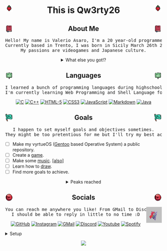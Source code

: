 <!-- HEART EMOJIS
<img src="https://github.com/Qw3rty26/Qw3rty26/blob/main/images/emoji/red_heart.gif" alt="red_heart" width="5%"> 
<img src="https://github.com/Qw3rty26/Qw3rty26/blob/main/images/emoji/orange_heart.gif" alt="orange_heart" width="5%"> 
<img src="https://github.com/Qw3rty26/Qw3rty26/blob/main/images/emoji/yellow_heart.gif" alt="yellow_heart" width="5%"> 
<img src="https://github.com/Qw3rty26/Qw3rty26/blob/main/images/emoji/green_heart.gif" alt="green_heart" width="5%"> 
<img src="https://github.com/Qw3rty26/Qw3rty26/blob/main/images/emoji/light_blue_heart.gif" alt="light_blue_heart" width="5%"> 
<img src="https://github.com/Qw3rty26/Qw3rty26/blob/main/images/emoji/blue_heart.gif" alt="blue_heart" width="5%"> 
<img src="https://github.com/Qw3rty26/Qw3rty26/blob/main/images/emoji/purple_heart.gif" alt="purple_heart" width="5%"> 
<img src="https://github.com/Qw3rty26/Qw3rty26/blob/main/images/emoji/brown_heart.gif" alt="brown_heart" width="5%"> 
<img src="https://github.com/Qw3rty26/Qw3rty26/blob/main/images/emoji/black_heart.gif" alt="black_heart" width="5%"> 
<img src="https://github.com/Qw3rty26/Qw3rty26/blob/main/images/emoji/grey_heart.gif" alt="grey_heart" width="5%"> 
<img src="https://github.com/Qw3rty26/Qw3rty26/blob/main/images/emoji/white_heart.gif" alt="white_heart" width="5%"> 
<img src="https://github.com/Qw3rty26/Qw3rty26/blob/main/images/emoji/pink_heart.gif" alt="pink_heart" width="5%"> 
-->

<!-- CELESTE SPRITES
<img src="https://github.com/Qw3rty26/Qw3rty26/blob/main/images/celeste_sprites/objects/cassette.gif" alt="celeste_cassette" width="7%"> 
<img src="https://github.com/Qw3rty26/Qw3rty26/blob/main/images/celeste_sprites/objects/red_heart.gif" alt="celeste_red_heart" width="5%"> 
<img src="https://github.com/Qw3rty26/Qw3rty26/blob/main/images/celeste_sprites/objects/blue_heart.gif" alt="celeste_blue_heart" width="5%"> 
<img src="https://github.com/Qw3rty26/Qw3rty26/blob/main/images/celeste_sprites/objects/golden_heart.gif" alt="celeste_golden_heart" width="5%"> 
<img src="https://github.com/Qw3rty26/Qw3rty26/blob/main/images/celeste_sprites/objects/strawberry.gif" alt="celeste_strawberry" width="5%"> 
<img src="https://github.com/Qw3rty26/Qw3rty26/blob/main/images/celeste_sprites/objects/flying_strawberry.gif" alt="celeste_flying_strawberry" width="7%"> 
<img src="https://github.com/Qw3rty26/Qw3rty26/blob/main/images/celeste_sprites/objects/golden_strawberry.gif" alt="celeste_golden_strawberry" width="7%"> 
<img src="https://github.com/Qw3rty26/Qw3rty26/blob/main/images/celeste_sprites/objects/golden_flying_strawberry.gif" alt="celeste_golden_flying_strawberry" width="7%"> 
-->
<!-- ![alt text](https://github.com/adam-p/markdown-here/raw/master/src/common/images/icon48.png "Logo Title Text 1") -->

<!-- Header
<h1 align="center"><img src="https://github.com/Qw3rty26/Qw3rty26/blob/main/images/celeste_sprites/icons/prologue_icon.png" alt="celeste_prologue_icon" width="5%" align="left"><img src="https://github.com/Qw3rty26/Qw3rty26/blob/main/images/celeste_sprites/madeline_idle.gif" alt="celeste_madeline_idle" width="10%">This is Qw3rty26 <img src="https://github.com/Qw3rty26/Qw3rty26/blob/main/images/celeste_sprites/objects/strawberry.gif" alt="celeste_strawberry" width="5%"><img src="https://github.com/Qw3rty26/Qw3rty26/blob/main/images/celeste_sprites/icons/prologue_icon.png" alt="celeste_prologue_icon" width="5%" align="right"></h1> -->

<h1 align="center"><img src="https://github.com/Qw3rty26/Qw3rty26/blob/main/images/celeste_sprites/objects/strawberry.gif" alt="celeste_strawberry" width="5%" align="left">This is Qw3rty26 <img src="https://github.com/Qw3rty26/Qw3rty26/blob/main/images/celeste_sprites/objects/strawberry.gif" alt="celeste_strawberry" width="5%" align="right"></h1>

<!-- About Me -->
<h2 align="center"><img src="https://github.com/Qw3rty26/Qw3rty26/blob/main/images/celeste_sprites/icons/journal_icon.png" alt="celeste_journal_icon" width="5%" align="left"> About Me <img src="https://github.com/Qw3rty26/Qw3rty26/blob/main/images/celeste_sprites/icons/journal_icon.png" alt="celeste_journal_icon" width="5%" align="right"></h2>
<div align="center"> 
<pre>Hello! My name is Valerio Asaro, I'm a 20 year-old programmer and software engineer.
Currently based in Trento, I was born in Sicily March 26th 2004.
My passions are videogames and Japanese culture.</pre>
    <details>
        <summary>What else you got!?</summary>
        <br>
        <div align="center">
            <img src="https://github.com/Qw3rty26/Qw3rty26/blob/main/images/patchouli.gif" alt="patchouli_knowledge" width="15%" align="right">
<pre>My favourite color is orange, my favourite number is -1
I like eating pizza and listening to some good music under the rain.
My favourite movie is <a href="https://en.wikipedia.org/wiki/Interstellar_(film)">Interstellar</a>, my favourite anime is probably <a href="https://en.wikipedia.org/wiki/Noragami">Noragami</a>, 
but i also enjoyed watching <a href="https://en.wikipedia.org/wiki/Kaguya-sama:_Love_Is_War">Love is War</a> multiple times.</pre>
            <br><br><img src="https://github.com/Qw3rty26/Qw3rty26/blob/main/images/celeste_sprites/madeline_idle.gif" alt="celeste_madeline_idle" width="15%" align="left">
<pre>My favourite videogame is <a href="https://en.wikipedia.org/wiki/Celeste_(video_game)">Celeste</a> but I also love 
<a href="https://it.wikipedia.org/wiki/Perfect_Cherry_Blossom">Touhou: Perfect Cherry Blossom</a> and <a href="https://www.op.gg/summoners/euw/Qw3rty26-6969">League of Legends</a>.
My favourite characters are <a href="https://en.wikipedia.org/wiki/Madeline_(Celeste)">Madeline</a>, <a href="https://en.touhouwiki.net/wiki/Patchouli_Knowledge">Patchouli Knowledge</a> and <a href="https://www.leagueoflegends.com/it-it/champions/zoe/">Zoe</a>.
I enjoy laughing at memes and <a href="https://scontent-fco2-1.cdninstagram.com/v/t51.29350-15/431671146_1559322924802491_538144545585817740_n.jpg?stp=dst-jpg_e35&efg=eyJ2ZW5jb2RlX3RhZyI6ImltYWdlX3VybGdlbi4xNDAweDE3NDIuc2RyIn0&_nc_ht=scontent-fco2-1.cdninstagram.com&_nc_cat=1&_nc_ohc=MLo2rGWdAcoAX_CWxzg&edm=AA5fTDYBAAAA&ccb=7-5&ig_cache_key=MzMxNjkwMjA1NTUxNDg0Nzc2MA%3D%3D.2-ccb7-5&oh=00_AfBKdIBwP4vfetkBpfNI_bGfa0UlLsMdRDdl4FXV6tGbag&oe=660BD391&_nc_sid=cf751b">funny cat images</a> found on internet.
</pre><br>
            
---         
<br>
        </div>
    </details>
</div> <!-- About Me -->

<!-- Languages -->
<h2 align="center"><img src="https://github.com/Qw3rty26/Qw3rty26/blob/main/images/celeste_sprites/icons/forsaken_city_icon.png" alt="celeste_forsaken_city_icon" width="5%" align="left"> Languages <img src="https://github.com/Qw3rty26/Qw3rty26/blob/main/images/celeste_sprites/icons/forsaken_city_icon.png" alt="celeste_forsaken_city_icon" width="5%" align="right"></h2>
<div align="center">
<pre>I learned a bunch of programming languages during highschool and my free times. 
I'm currently learning Web Programming and Shell Language for Kernel coding.</pre>
    <p align="center">
        <a href="https://en.wikipedia.org/wiki/C_(programming_language)" target="_blank"><img alt="C" src="https://img.shields.io/badge/C-00599C?style=for-the-badge&logo=c&logoColor=white" height="40"></a>
        <a href="https://en.wikipedia.org/wiki/C%2B%2B" target="_blank"><img alt="C++" src="https://img.shields.io/badge/C%2B%2B-00599C?style=for-the-badge&logo=c%2B%2B&logoColor=white" height="40"></a>
        <a href="https://en.wikipedia.org/wiki/HTML5" target="_blank"><img alt="HTML-5" src="https://img.shields.io/badge/HTML5-E34F26?style=for-the-badge&logo=html5&logoColor=white" height="40"></a>
        <a href="https://it.wikipedia.org/wiki/CSS" target="_blank"><img alt="CSS3" src="https://img.shields.io/badge/CSS3-1572B6?style=for-the-badge&logo=css3&logoColor=white" height="40"></a>
        <a href="https://en.wikipedia.org/wiki/JavaScript" target="_blank"><img alt="JavaScript" src="https://img.shields.io/badge/JavaScript-F7DF1E?style=for-the-badge&logo=javascript&logoColor=black" height="40"></a>
        <a href="https://en.wikipedia.org/wiki/Markdown" target="_blank"><img alt="Markdown" src="https://img.shields.io/badge/Markdown-000000?style=for-the-badge&logo=markdown&logoColor=white" height="40"></a>
        <a href="https://en.wikipedia.org/wiki/Java_(programming_language)" target="_blank"><img alt="Java" src="https://img.shields.io/badge/Java-ED8B00?style=for-the-badge&logo=openjdk&logoColor=white" height="40"></a>
    </p>
</div> <!-- Languages -->

<!-- Goals -->
<h2 align="center"><img src="https://github.com/Qw3rty26/Qw3rty26/blob/main/images/celeste_sprites/icons/summit_icon.png" alt="celeste_summit_icon" width="5%" align="left"> Goals <img src="https://github.com/Qw3rty26/Qw3rty26/blob/main/images/celeste_sprites/icons/summit_icon.png" alt="celeste_summit_icon" width="5%" align="right"></h2>
<div align="center">
<pre>I happen to set myself goals and objectives sometimes.
They might be too pretentious for me but I'll try my best accomplishing them.</pre>
</div>
<p align="left">
    
- [ ] Make my vyrtueOS (<a href="https://en.wikipedia.org/wiki/Gentoo_Linux">Gentoo</a> based Operative System) a public repository.
- [ ] Create a <a href="https://en.wikipedia.org/wiki/Celeste_(video_game)">game</a>.
- [ ] Make some <a href="https://www.youtube.com/watch?v=1rwAvUvvQzQ">music</a>. <a href="https://www.youtube.com/watch?v=MZa0ArkgXjc&list=PLA10BBDE6A30B2674&index=8">[also]</a>
- [ ] Learn how to <a href="https://twitter.com/Lunamoon55/status/1712060620655525954/photo/1">draw</a>.
- [ ] Find more goals to achieve.
</p>
<div align="center">
    <details>
        <summary>Peaks reached</summary>
<pre>This Section is still work in progress.</pre>
    </details>
</div> <!-- Goals -->

<div align="center"> <!-- Socials -->
    <h2 align="center"><img src="https://github.com/Qw3rty26/Qw3rty26/blob/main/images/celeste_sprites/icons/core_icon.png" alt="celeste_core_icon" width="5%" align="left"> Socials <img src="https://github.com/Qw3rty26/Qw3rty26/blob/main/images/celeste_sprites/icons/core_icon.png" alt="celeste_core_icon" width="5%" align="right"></h2>
</div>
<div align="center">
    <img src="https://github.com/Qw3rty26/Qw3rty26/blob/main/images/celeste_sprites/instruction_book/climb2.png" alt="celeste_climb_instruction_book" width="10%" align="right">
<pre>You can reach me anywhere you like! From GMail to Discord, I've got you covered.
I should be able to reply in little to no time :D</pre>
    <p align="center">
        <a href="https://github.com/Qw3rty26" target="_blank"><img alt="GitHub" src="https://img.shields.io/badge/GitHub-100000?style=for-the-badge&logo=github&logoColor=white" height="40"></a>
        <a href="https://www.instagram.com/qw3rty_26/" target="_blank"><img alt="Instagram" src="https://img.shields.io/badge/Instagram-E4405F?style=for-the-badge&logo=instagram&logoColor=white" height="40" /></a>
        <a href="" target="_blank"><img alt="GMail" src="https://img.shields.io/badge/Gmail-D14836?style=for-the-badge&logo=gmail&logoColor=white" height="40"/></a>
        <a href="https://discordapp.com/users/qw3rty26" target="_blank"><img alt="Discord" src="https://img.shields.io/badge/Discord-7289DA?style=for-the-badge&logo=discord&logoColor=white" height="40"/></a>
        <!-- <a href="https://www.reddit.com/user/Qw3rty26/" target="_blank"><img alt="Reddit" src="https://img.shields.io/badge/Reddit-FF4500?style=for-the-badge&logo=reddit&logoColor=white" height="40""/></a> -->
        <!-- <a href="https://twitter.com/Qw3rty26" target="_blank"><img alt="X" src="https://img.shields.io/badge/Twitter-1DA1F2?style=for-the-badge&logo=twitter&logoColor=white" height="40""/></a> -->
        <a href="https://youtube.com/@qw3rty26?si=OfP6s7j6ARvkZMB6" target="_blank"><img alt="Youtube" src="https://img.shields.io/badge/YouTube-FF0000?style=for-the-badge&logo=youtube&logoColor=white" height="40""/></a>
        <a href="https://open.spotify.com/user/asarovalerio-it" target="_blank"><img alt="Spotify" src="https://img.shields.io/badge/Spotify-1ED760?&style=for-the-badge&logo=spotify&logoColor=white" height="40"></a>
    </p>
</div>


<details> <!--Setup -->
    <summary>Setup</summary>
    <h2 align="center"> Setup </h2>
    <p align="center">
        <a href="https://en.wikipedia.org/wiki/Gentoo_Linux" target="_blank"><img alt="Gentoo" src="https://img.shields.io/badge/Gentoo-54487A?style=for-the-badge&logo=gentoo&logoColor=white" height="45"></a>
        <a href="https://en.wikipedia.org/wiki/Windows_10" target="_blank"><img alt="Windows" src="https://img.shields.io/badge/Windows-0078D6?style=for-the-badge&logo=windows&logoColor=white" height="45"/></a>
        <br>
        <!-- <a href="https://en.wikipedia.org/wiki/Vim_(text_editor)" target="_blank"><img alt="Vim" src="https://img.shields.io/badge/VIM-%2311AB00.svg?&style=for-the-badge&logo=vim&logoColor=white" height="45"></a> -->
        <a href="https://www.amd.com/en/products/apu/amd-ryzen-9-5900hs" target="_blank"><img alt="AMDCPU" src="https://img.shields.io/badge/AMD-Ryzen_9_5900HS-ED1C24?style=for-the-badge&logo=amd&logoColor=white" height="45"></a>
        <a href="https://www.cpu-monkey.com/it/benchmark-amd_ryzen_9_5900hs-bench_11" target="_blank"><img alt="AMDGPU" src="https://img.shields.io/badge/AMD-Radeon_RXVEGA_8-ED1C24?style=for-the-badge&logo=amd&logoColor=white" height="45"></a>
        <a href="https://www.nvidia.com/it-it/geforce/graphics-cards/30-series/rtx-3060-3060ti/" target="_blank"><img alt="NVIDIAGPU" src="https://img.shields.io/badge/NVIDIA-RTX3060-76B900?style=for-the-badge&logo=nvidia&logoColor=white" height="45"></a>
    </p>
</details> <!--Setup -->

<p align="center">
    <img src="https://github-readme-stats.vercel.app/api?username=Qw3rty26&theme=rose&show_icons=true" width="50%">
</p>
